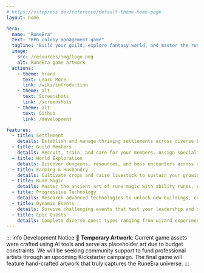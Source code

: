 ```yaml
---
# https://vitepress.dev/reference/default-theme-home-page
layout: home

hero:
  name: "RuneEra"
  text: "RPG colony management game"
  tagline: "Build your guild, explore fantasy world, and master the rune magic"
  image:
    src: /resources/img/logo.png
    alt: RuneEra game artwork
  actions:
    - theme: brand
      text: Learn More
      link: /wiki/introduction
    - theme: alt
      text: Screenshots
      link: /screenshots
    - theme: alt
      text: Github
      link: /development

features:
  - title: Settlement
    details: Establish and manage thriving settlements across diverse biomes while keeping them safe. Expanding your influence across the realm.
  - title: Guild Members
    details: Recruit, train, and care for your members. Assign specialized roles, manage their health and morale, and build a skilled workforce capable of thriving in any environment.
  - title: World Exploration
    details: Discover dungeons, resources, and boss encounters across diverse biomes. Trade with other factions or engage in strategic pillaging.
  - title: Farming & Husbandry
    details: Cultivate crops and raise livestock to sustain your growing settlements. Build greenhouses for year-round production, breed animals for resources, and develop sustainable food systems across different biomes.    
  - title: Rune Magic
    details: Master the ancient art of rune magic with ability runes, equipment enchantments and mana runes.
  - title: Progressive Technology
    details: Research advanced technologies to unlock new buildings, equipment, and magical abilities. Expand your capabilities as your settlement grows.
  - title: Dynamic Events
    details: Survive challenging events that test your leadership and strategic thinking. From harsh weather and disease outbreaks to faction raids, every decision matters.
  - title: Epic Quests
    details: Complete diverse quest types ranging from wizard experiments, faction trading and defending undead swarms.
---
```


::: info Development Notice
🎨 **Temporary Artwork**: Current game assets were crafted using AI tools and serve as placeholder art due to budget constraints. We will be seeking community support to fund professional artists through an upcoming Kickstarter campaign. The final game will feature hand-crafted artwork that truly captures the RuneEra universe.
:::
